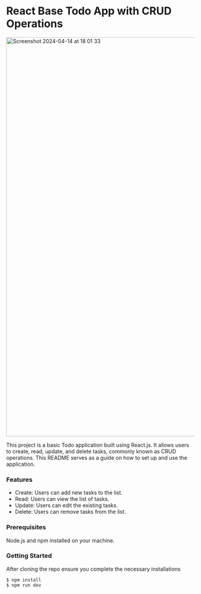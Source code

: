 # React Base Todo App with CRUD Operations

<img width="1066" alt="Screenshot 2024-04-14 at 18 01 33" src="https://github.com/ShubhamKakad3/React.02/assets/140693676/007a750a-17b0-4951-9389-5fca2989bc82">



This project is a basic Todo application built using React.js. It allows users to create, read, update, and delete tasks, commonly known as CRUD operations. This README serves as a guide on how to set up and use the application.


### Features
- Create: Users can add new tasks to the list.
- Read: Users can view the list of tasks.
- Update: Users can edit the existing tasks.
- Delete: Users can remove tasks from the list.



### Prerequisites
Node.js and npm installed on your machine.


### Getting Started

After cloning the repo ensure you complete the necessary installations

```
$ npm install
$ npm run dev
```
